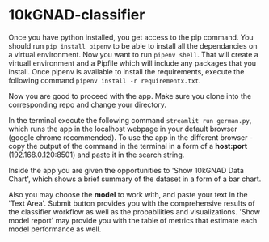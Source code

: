 # 10kGNAD-classifier
Once you have python installed, you get access to the pip command.
You should run ```pip install pipenv``` to be able to install all the dependancies on a virtual environment.
Now you want to run ```pipenv shell```. That will create a virtuall environment and a Pipfile which will include any packages that you install. Once pipenv is available to install the requirements, execute the following command ```pipenv install -r requirementx.txt```.

Now you are good to proceed with the app.
Make sure you clone into the corresponding repo and change your directory.

In the terminal execute the following command ```streamlit run german.py```, which runs the app in the localhost webpage in your default browser (google chrome recommended). To use the app in the different browser - copy the output of the command in the terminal in a form of a **host:port** (192.168.0.120:8501) and paste it in the search string.

Inside the app you are given the opportunities to 'Show 10kGNAD Data Chart', which shows a brief summary of the dataset in a form of a bar chart.

Also you may choose the **model** to work with, and paste your text in the 'Text Area'.
Submit button provides you with the comprehensive results of the classifier workflow as well as the probabilities and visualizations.
'Show model report' may provide you with the table of metrics that estimate each model performance as well.
